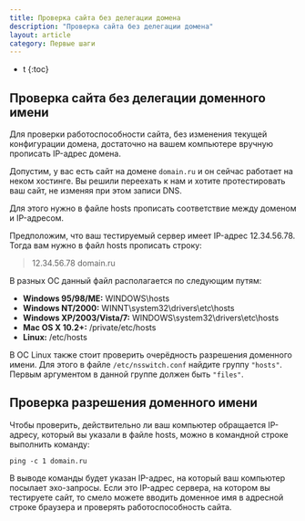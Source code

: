 ```yaml
---
title: Проверка сайта без делегации домена
description: "Проверка сайта без делегации домена"
layout: article
category: Первые шаги
---
```


* t
{:toc}

## Проверка сайта без делегации доменного имени

Для проверки работоспособности сайта, без изменения текущей конфигурации домена, достаточно на вашем компьютере вручную прописать IP-адрес домена.

Допустим, у вас есть сайт на домене `domain.ru` и он сейчас работает на неком хостинге. Вы решили переехать к нам и хотите протестировать ваш сайт, не изменяя при этом записи DNS.

Для этого нужно в файле hosts прописать соответствие между доменом и IP-адресом.

Предположим, что ваш тестируемый сервер имеет IP-адрес 12.34.56.78. Тогда вам нужно в файл hosts прописать строку:

> 12.34.56.78 domain.ru

В разных ОС данный файл располагается по следующим путям:

- **Windows 95/98/ME:** WINDOWS\hosts
- **Windows NT/2000:** WINNT\system32\drivers\etc\hosts
- **Windows XP/2003/Vista/7:** WINDOWS\system32\drivers\etc\hosts
- **Mac OS X 10.2+:** /private/etc/hosts
- **Linux:** /etc/hosts

В ОС Linux также стоит проверить очерёдность разрешения доменного имени. Для этого в файле `/etc/nsswitch.conf` найдите группу `"hosts"`. Первым аргументом в данной группе должен быть `"files"`.


## Проверка разрешения доменного имени

Чтобы проверить, действительно ли ваш компьютер обращается IP-адресу, который вы указали в файле hosts, можно в командной строке выполнить команду:

	ping -c 1 domain.ru

В выводе команды будет указан IP-адрес, на который ваш компьютер посылает эхо-запросы. Если это IP-адрес сервера, на котором вы тестируете сайт, то смело можете вводить доменное имя в адресной строке браузера и проверять работоспособность сайта.
